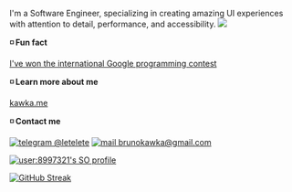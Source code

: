 I'm a Software Engineer, specializing in creating amazing UI experiences with attention to detail, performance, and accessibility. ![](https://komarev.com/ghpvc/?username=letelete&abbreviated=true&style=pixel)

**◽ Fun fact**

[I've won the international Google programming contest](https://kawka.me/blog/winning-google-code-in-2018)

**◽ Learn more about me**

[kawka.me](https://kawka.me)

**◽ Contact me**

[![telegram @letelete](https://img.shields.io/static/v1?&color=111&style=flat-square&logoColor=f5f5f5&label=&message=telegram&logo=telegram)](https://t.me/letelete)
[![mail brunokawka@gmail.com](https://img.shields.io/static/v1?&color=111&style=flat-square&logoColor=f5f5f5&label=&message=email&logo=gmail)](mailto:brunokawka@gmail.com)

<!---
<div align="center" dir="auto">
 <img style="max-width: 100%;" src="https://streak-stats.demolab.com/?user=letelete&theme=transparent&hide_border=true&date_format=M%20j[,%20Y]&card_width=1080&stroke=FFFFFF&ring=FFFFFF&fire=FFFFFF&currStreakNum=FFFFFF&currStreakLabel=FFFFFF&sideNums=FFFFFF&sideLabels=FFFFFF&dates=FFFFFF&background=000000&border_radius=12" />
</div>
-->

<!---
[![GitHub Streak](https://streak-stats.demolab.com/?user=letelete&theme=transparent&hide_border=true&date_format=M%20j[,%20Y]&card_width=1080&stroke=FFFFFF&ring=FFFFFF&fire=FFFFFF&currStreakNum=FFFFFF&currStreakLabel=FFFFFF&sideNums=FFFFFF&sideLabels=FFFFFF&dates=FFFFFF&background=45%2CEB7C00%2CEBCC0A&border_radius=12)](https://kawka.me)
-->

<!---
[![GitHub Streak](https://streak-stats.demolab.com/?user=letelete&theme=transparent&hide_border=true&date_format=M%20j[,%20Y]&card_width=1080&stroke=000000&ring=000000&fire=000000&currStreakNum=000000&currStreakLabel=000000&sideNums=000000&sideLabels=000000&dates=000000&background=45%2CEB7C00%2CEBCC0A&border_radius=12)](https://kawka.me)
-->

[![user:8997321's SO profile](https://stackoverflow-readme-profile.johannchopin.fr/profile/8997321?theme=default&website=true&location=true)](https://stackoverflow.com/users/8997321/bruno-kawka)


[![GitHub Streak](https://streak-stats.demolab.com/?user=letelete&theme=transparent&hide_border=true&date_format=M%20j[,%20Y]&card_width=1080&stroke=FFFFFF&ring=FFFFFF&fire=FFFFFF&currStreakNum=FFFFFF&currStreakLabel=FFFFFF&sideNums=FFFFFF&sideLabels=FFFFFF&dates=FFFFFF&background=000000&border_radius=12)](https://kawka.me)

